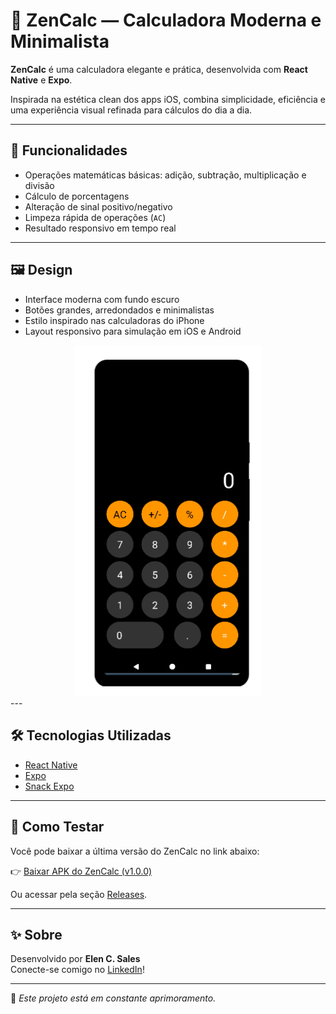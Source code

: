 # 📱 ZenCalc — Calculadora Moderna e Minimalista

**ZenCalc** é uma calculadora elegante e prática, desenvolvida com **React Native** e **Expo**.

Inspirada na estética clean dos apps iOS, combina simplicidade, eficiência e uma experiência visual refinada para cálculos do dia a dia.

---

## 🚀 Funcionalidades

- Operações matemáticas básicas: adição, subtração, multiplicação e divisão
- Cálculo de porcentagens
- Alteração de sinal positivo/negativo
- Limpeza rápida de operações (`AC`)
- Resultado responsivo em tempo real

---

## 🖼️ Design

- Interface moderna com fundo escuro
- Botões grandes, arredondados e minimalistas
- Estilo inspirado nas calculadoras do iPhone
- Layout responsivo para simulação em iOS e Android
<div align="center">
  <img src="https://github.com/elen-c-sales/zencalc/blob/main/demonstracao.png" 
       alt="Tela Principal" width="300"/>
</div>
---

## 🛠️ Tecnologias Utilizadas

- [React Native](https://reactnative.dev/)
- [Expo](https://expo.dev/)
- [Snack Expo](https://snack.expo.dev/)

---

## 📲 Como Testar

Você pode baixar a última versão do ZenCalc no link abaixo:

👉 [Baixar APK do ZenCalc (v1.0.0)](https://github.com/elen-c-sales/zencalc/releases/download/v1.0.0/zencalc.apk)

Ou acessar pela seção [Releases](https://github.com/elen-c-sales/zencalc/releases).

---

## ✨ Sobre

Desenvolvido por **Elen C. Sales**  
Conecte-se comigo no [LinkedIn](https://www.linkedin.com/in/elen-c-sales/)!

---

🚧 *Este projeto está em constante aprimoramento.*
